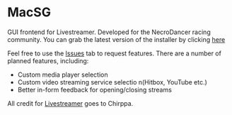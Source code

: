 # MacSG
GUI frontend for Livestreamer.  Developed for the NecroDancer racing community.  You can grab the latest version of the installer by clicking [here](http://rtmp.condorleague.tv/macsg.msi)

Feel free to use the [Issues](https://github.com/MacKirby/MacSG/issues) tab to request features.  There are a number of planned features, including:

* Custom media player selection 
* Custom video streaming service selectio n(Hitbox, YouTube etc.) 
* Better in-form feedback for opening/closing streams 

All credit for [Livestreamer](https://github.com/chrippa/livestreamer) goes to Chirppa.
